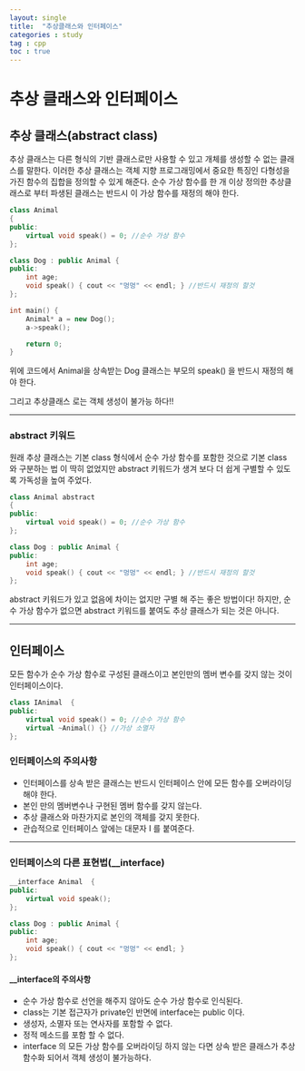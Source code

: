 ```yaml
---
layout: single
title:  "추상클래스와 인터페이스"
categories : study
tag : cpp
toc : true
---
```


# 추상 클래스와 인터페이스

## 추상 클래스(abstract class)

추상 클래스는 다른 형식의 기반 클래스로만 사용할 수 있고 개체를 생성할 수 없는 클래스를 말한다. 이러한 추상 클래스는 객체 지향 프로그래밍에서 중요한 특징인 다형성을 가진 함수의 집합을 정의할 수 있게 해준다. 순수 가상 함수를 한 개 이상 정의한 추상클래스로 부터 파생된 클래스는 반드시 이 가상 함수를 재정의 해야 한다.



```c++
class Animal 
{
public:
	virtual void speak() = 0; //순수 가상 함수
};

class Dog : public Animal {
public:
	int age;
	void speak() { cout << "멍멍" << endl; } //반드시 재정의 할것
};

int main() {
	Animal* a = new Dog();
	a->speak();

	return 0;
}
```

위에 코드에서 Animal을 상속받는 Dog 클래스는 부모의 speak() 을 반드시 재정의 해야 한다.  

그리고 추상클래스 로는 객체 생성이 불가능 하다!!

---

### abstract 키워드

원래 추상 클래스는 기본 class 형식에서 순수 가상 함수를 포함한 것으로 기본 class 와 구분하는 법 이 딱히 없었지만 abstract 키워드가 생겨 보다 더 쉽게 구별할 수 있도록 가독성을 높여 주었다.

```c++
class Animal abstract 
{
public:
	virtual void speak() = 0; //순수 가상 함수
};

class Dog : public Animal {
public:
	int age;
	void speak() { cout << "멍멍" << endl; } //반드시 재정의 할것
};
```

abstract 키워드가 있고 없음에 차이는 없지만 구별 해 주는 좋은 방법이다! 하지만, 순수 가상 함수가 없으면 abstract 키워드를 붙여도 추상 클래스가 되는 것은 아니다.

---

## 인터페이스

모든 함수가 순수 가상 함수로 구성된 클래스이고 본인만의 멤버 변수를 갖지 않는 것이 인터페이스이다.

```c++
class IAnimal  {
public:
	virtual void speak() = 0; //순수 가상 함수
	virtual ~Animal() {} //가상 소멸자
};
```



### 인터페이스의 주의사항

* 인터페이스를 상속 받은 클래스는 반드시 인터페이스 안에 모든 함수를 오버라이딩 해야 한다. 
* 본인 만의 멤버변수나 구현된 멤버 함수를 갖지 않는다.
* 추상 클래스와 마찬가지로 본인의 객체를 갖지 못한다.
* 관습적으로 인터페이스 앞에는 대문자 I 를 붙여준다.

---

### 인터페이스의 다른 표현법(__interface)

```c++
__interface Animal  {
public:
	virtual void speak();
};

class Dog : public Animal {
public:
	int age;
	void speak() { cout << "멍멍" << endl; }
};
```

#### __interface의 주의사항

* 순수 가상 함수로 선언을 해주지 않아도 순수 가상 함수로 인식된다.
* class는 기본 접근자가 private인 반면에 interface는 public 이다.
* 생성자, 소멸자 또는 연사자를 포함할 수 없다.
* 정적 메소드를 포함 할 수 없다.
* interface 의 모든 가상 함수를 오버라이딩 하지 않는 다면 상속 받은 클래스가 추상 함수화 되어서 객체 생성이 불가능하다.

